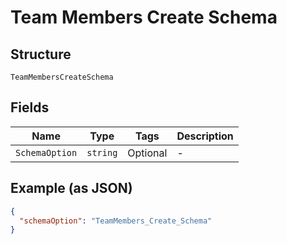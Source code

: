 
# Team Members Create Schema

## Structure

`TeamMembersCreateSchema`

## Fields

| Name | Type | Tags | Description |
|  --- | --- | --- | --- |
| `SchemaOption` | `string` | Optional | - |

## Example (as JSON)

```json
{
  "schemaOption": "TeamMembers_Create_Schema"
}
```

